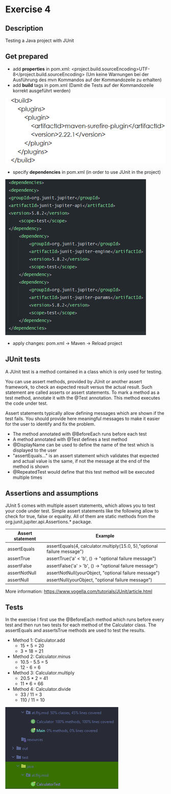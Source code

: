 # Exercise 4
## Description
Testing a Java project with JUnit

## Get prepared 

* add **properties** in pom.xml: <project.build.sourceEncoding>UTF-8</project.build.sourceEncoding> (Um keine Warnungen bei
der Ausführung des mvn Kommandos auf der
  Kommandozeile zu erhalten)
* add **build** tags in pom.xml (Damit die Tests auf der Kommandozeile korrekt ausgeführt werden)

![build](resources/images/Screenshot_build.png)

* specify **dependencies** in pom.xml (in order to use JUnit in the project)

![dependencies](resources/images/screenshot_dependencies.png)

* apply changes: pom.xml -> Maven -> Reload project



## JUnit tests
A JUnit test is a method contained in a class which is only used for testing.

You can use assert methods, provided by JUnit or another assert framework, to check an expected result versus the actual result. Such statement are called asserts or assert statements.
To mark a method as a test method, annotate it with the @Test annotation. This method executes the code under test.

Assert statements typically allow defining messages which are shown if the test fails. You should provide here meaningful messages to make it easier for the user to identify and fix the problem.

* The method annotated with @BeforeEach runs before each test
* A method annotated with @Test defines a test method
* @DisplayName can be used to define the name of the test which is displayed to the user
* "assertEquals..." is an assert statement which validates that expected and actual value is the same, if not the message at the end of the method is shown
* @RepeatedTest would define that this test method will be executed multiple times

## Assertions and assumptions
JUnit 5 comes with multiple assert statements, which allows you to test your code under test. Simple assert statements like the following allow to check for true, false or equality.
All of them are static methods from the org.junit.jupiter.api.Assertions.* package.

| Assert statement| Example|
| ------ | ------ |
| assertEquals | assertEquals(4, calculator.multiply(15.0, 5),"optional failure message") |
| assertTrue | assertTrue('a' < 'b', () → "optional failure message")|
| assertFalse| assertFalse('a' > 'b', () → "optional failure message") |
| assertNotNull | assertNotNull(yourObject, "optional failure message") |
| assertNull | assertNull(yourObject, "optional failure message") |

More information: https://www.vogella.com/tutorials/JUnit/article.html

## Tests
In the exercise I first use the @BeforeEach method which runs before every test and then run two tests for each method of the Calculator class.
The assertEquals and assertsTrue methods are used to test the results.

* Method 1: Calculator.add
  * 15 + 5 = 20
  * 3 + 18 = 21
* Method 2: Calculator.minus
  * 10.5 - 5.5 = 5
  * 12 - 6 = 6
* Method 3: Calculator.multiply
  * 20.5 * 2 = 41
  * 11 * 6 = 66
* Method 4: Calculator.divide
  * 33 / 11 = 3
  * 110 / 11 = 10

![testCoverage](resources/images/ex4_1.png)





